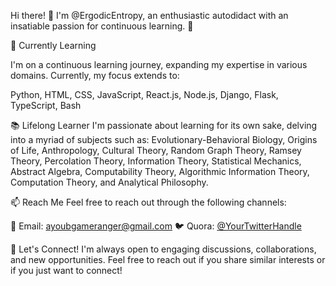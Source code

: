 Hi there! 👋
I'm @ErgodicEntropy, an enthusiastic autodidact with an insatiable passion for continuous learning. 🚀

🌱 Currently Learning

I'm on a continuous learning journey, expanding my expertise in various domains. Currently, my focus extends to:

Python, HTML, CSS, JavaScript, React.js, Node.js, Django, Flask, TypeScript, Bash

📚 Lifelong Learner
I'm passionate about learning for its own sake, delving into a myriad of subjects such as:
Evolutionary-Behavioral Biology, Origins of Life, Anthropology, Cultural Theory, Random Graph Theory, Ramsey Theory, Percolation Theory, Information Theory, Statistical Mechanics, Abstract Algebra, Computability Theory, Algorithmic Information Theory, Computation Theory, and Analytical Philosophy.



📫 Reach Me
Feel free to reach out through the following channels:

📧 Email: ayoubgameranger@gmail.com
🐦 Quora: [@YourTwitterHandle](https://www.quora.com/profile/Ayoub-Sbai-5)


🚀 Let's Connect!
I'm always open to engaging discussions, collaborations, and new opportunities. Feel free to reach out if you share similar interests or if you just want to connect!

<!---
ErgodicEntropy/ErgodicEntropy is a ✨ special ✨ repository because its `README.md` (this file) appears on your GitHub profile.
You can click the Preview link to take a look at your changes.
--->
